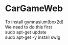 # CarGameWeb
To install gymnasium[box2d]  
We need to do this first  
sudo apt-get update  
sudo apt-get -y install swig  
